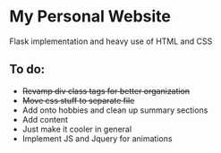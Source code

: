 My Personal Website
==================

Flask implementation and heavy use of HTML and CSS

## To do:
- <s>Revamp div class tags for better organization</s>
- <s>Move css stuff to separate file</s>
- Add onto hobbies and clean up summary sections
- Add content
- Just make it cooler in general
- Implement JS and Jquery for animations
